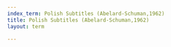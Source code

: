 ```yaml
---
index_term: Polish Subtitles (Abelard-Schuman,1962)
title: Polish Subtitles (Abelard-Schuman,1962)
layout: term

---
```

